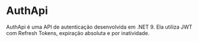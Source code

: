 # AuthApi
AuthApi é uma API de autenticação desenvolvida em .NET 9. Ela utiliza JWT com Refresh Tokens, expiração absoluta e por inatividade.
